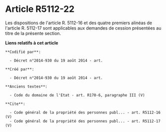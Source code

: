 # Article R5112-22

Les dispositions de l'article R. 5112-16 et des quatre premiers alinéas de l'article R. 5112-17 sont applicables aux demandes
de cession présentées au titre de la présente section.

**Liens relatifs à cet article**

	**Codifié par**:

	  - Décret n°2014-930 du 19 août 2014 - art.

	**Créé par**:

	  - Décret n°2014-930 du 19 août 2014 - art.

	**Anciens textes**:

	  - Code du domaine de l'Etat - art. R170-6, paragraphe III (V)

	**Cite**:

	  - Code général de la propriété des personnes publ... - art. R5112-16 (V)
	  - Code général de la propriété des personnes publ... - art. R5112-17 (V)
